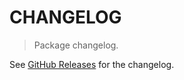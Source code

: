 # CHANGELOG

> Package changelog.

See [GitHub Releases](https://github.com/stdlib-js/assert-is-nonpositive-integer-array/releases) for the changelog.